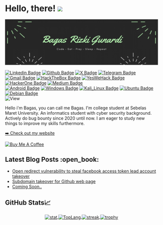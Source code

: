 # Hello, there! <img src="https://raw.githubusercontent.com/MartinHeinz/MartinHeinz/master/wave.gif" width="30px">
<!--<div align="center">
	<h1><img width="60%" src="https://readme-typing-svg.herokuapp.com?font=Ubuntu&size=30&color=00FF00&center=true&vCenter=true&width=440&lines=+🧑🏻‍💻Always+Hacking" /></h1>
</div>-->
<img src="https://github.com/w1th0ut/w1th0ut/blob/main/w1th0ut-banner.png">

[![Linkedin Badge](https://img.shields.io/badge/-bagasgunardi-black?style=flat&logo=linkedin)](https://www.linkedin.com/in/bagasgunardi)
[![Github Badge](https://img.shields.io/badge/-w1th0ut-black?style=flat&logo=github)](https://www.github.com/w1th0ut) 
[![X Badge](https://img.shields.io/badge/-bags_rg-black?style=flat&logo=x)](https://x.com/bags_rg) 
[![Telegram Badge](https://img.shields.io/badge/-user38-black?style=flat&logo=telegram)](https://telegram.me/user38)
[![Gmail Badge](https://img.shields.io/badge/-bagas.gunardi@gmail.com-black?style=flat&logo=Gmail)](mailto:bagas.gunardi@gmail.com)
[![HackTheBox Badge](https://img.shields.io/badge/-w1th0ut-black?style=flat&logo=hackthebox)](https://app.hackthebox.com/profile/)
[![YesWeHack Badge](https://img.shields.io/badge/-w1th0ut-black?style=flat&logo=yeswehack)](https://yeswehack.com/hunters/w1th0ut)
[![HackerOne Badge](https://img.shields.io/badge/-w1th0ut-black?style=flat&logo=hackerone)](https://hackerone.com/w1th0ut)
[![Medium Badge](https://img.shields.io/badge/-bagasgunardi-black?style=flat&logo=medium)](https://medium.com/@bagasgunardi)
<br>
[![Android Badge](https://img.shields.io/badge/-Android-black?style=flat&logo=android)](https://android.com)
[![Windows Badge](https://img.shields.io/badge/Windows-black?style=flat&logo=windows)](https://www.microsoft.com)
[![Kali_Linux Badge](https://img.shields.io/badge/Kali_Linux-black?style=flat&logo=kali-linux)](https://www.kali.org)
[![Ubuntu Badge](https://img.shields.io/badge/Ubuntu-black?style=flat&logo=ubuntu)](https://ubuntu.com)
[![Debian Badge](https://img.shields.io/badge/Debian-black?style=flat&logo=debian)](https://www.debian.org)
<br>
<img src="https://views.whatilearened.today/views/github/w1th0ut/views.svg" alt="View">

<p>
Hello i'm Bagas, you can call me Bagas. I'm college student at Sebelas Maret University. An informatics student with cyber security background. Actively do bug bounty since 2020 until now. I am eager to study new things to improve my skills furthermore.
</p>
<p><a href="https://w1th0ut.github.io" target="_blank">➡️ Check out my website</a></p>
  <a href="https://www.buymeacoffee.com/bagas" target="_blank" rel="noreferrer nofollow">
      <img src="https://cdn.buymeacoffee.com/buttons/default-orange.png" alt="Buy Me A Coffee" height="40" width="170" >
    </a>
<h2>Latest Blog Posts :open_book:</h2>
  <ul>
    <li><a href="https://medium.com/@bagasgunardi/open-redirect-xss-to-stealing-facebook-token-49fb476c2f3b?source=user_profile---------0----------------------------" target="_blank">Open redirect vulnerability to steal facebook access token lead account takeover</a></li><li><a href="https://medium.com/@bagasgunardi/how-github-page-takeover-works-66a232dff355?source=user_profile---------0----------------------------">Subdomain takeover for Github web page</a></li><li><a href="javascript:alert('Coming Soon!')">Coming Soon..</a></li>
  </ul>
<h2>GitHub Stats&#x1f4c8;</h2>
<div align="center">
<a href="https://github.com/w1th0ut/">
  <img align="center" src="https://github-readme-stats.vercel.app/api?username=w1th0ut&show_icons=true&include_all_commits=true&count_private=true&&hide_border=true&bg_color=000000&icon_color=00FF00&title_color=00FF00&text_color=FFFFFF&custom_title=My+Github+Stats" alt="stat"/>
</a>

<a href="https://github.com/w1th0ut/">
  <img align="center" src="https://github-readme-stats.vercel.app/api/top-langs/?username=w1th0ut&layout=compact&hide_border=true&langs_count=8&bg_color=000000&icon_color=00FF00&title_color=00FF00&text_color=FFFFFF" alt="TopLang"/>
</a>

<a href="https://github.com/w1th0ut/">
  <img align="center" src="https://github-readme-streak-stats.herokuapp.com?user=w1th0ut&theme=dark&background=black&ring=lime&fire=purple&dates=white&currStreakNum=lime&sideNums=lime&currStreakLabel=lime&sideLabels=lime&stroke=lime&border=black" alt="streak"/>
</a>

<a href="https://github.com/w1th0ut/">
  <img align="center" src="https://github-profile-trophy.vercel.app/?username=w1th0ut&theme=onedark" alt="trophy"/>
</a>
</div>
